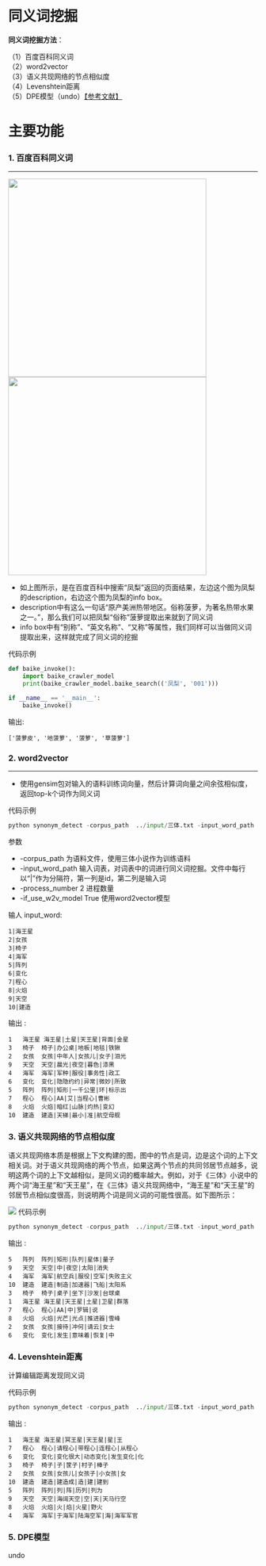 同义词挖掘
========



**同义词挖掘方法**：</br>

（1）百度百科同义词 </br>
（2）word2vector </br>
（3）语义共现网络的节点相似度 </br>
（4）Levenshtein距离 </br>
（5）DPE模型（undo）[【参考文献】](https://arxiv.org/pdf/1706.08186.pdf) </br>

主要功能
========
###  1. 百度百科同义词
--------
<img src="https://github.com/tigerchen52/synonym_detection/blob/master/input/img/baike2.png"  width="400" /> <img src="https://github.com/tigerchen52/synonym_detection/blob/master/input/img/baike.png"  width="400" /> </br>

* 如上图所示，是在百度百科中搜索“凤梨”返回的页面结果，左边这个图为凤梨的description，右边这个图为凤梨的info box。
* description中有这么一句话“原产美洲热带地区。俗称菠萝，为著名热带水果之一。”，那么我们可以把凤梨“俗称”菠萝提取出来就到了同义词 </br>
* info box中有“别称”、“英文名称”、“又称”等属性，我们同样可以当做同义词提取出来，这样就完成了同义词的挖掘</br>

代码示例
```python
def baike_invoke():
    import baike_crawler_model
    print(baike_crawler_model.baike_search(('凤梨', '001')))

if __name__ == '__main__':
    baike_invoke()
```
输出:

    ['菠萝皮', '地菠萝', '菠萝', '草菠萝']

###  2. word2vector
--------
* 使用gensim包对输入的语料训练词向量，然后计算词向量之间余弦相似度，返回top-k个词作为同义词 </br>

代码示例
```python
python synonym_detect -corpus_path  ../input/三体.txt -input_word_path ../temp/input_word.txt -process_number 2 if_use_w2v_model True
```
参数
* -corpus_path 为语料文件，使用三体小说作为训练语料
* -input_word_path 输入词表，对词表中的词进行同义词挖掘。文件中每行以“|”作为分隔符，第一列是id，第二列是输入词
* -process_number 2 进程数量
* -if_use_w2v_model True 使用word2vector模型

输人 input_word:
```
1|海王星
2|女孩
3|椅子
4|海军
5|阵列
6|变化
7|程心
8|火焰
9|天空
10|建造
```
输出 :
```
1	海王星	海王星|土星|天王星|背面|金星
3	椅子	椅子|办公桌|地板|地毯|铁锹
2	女孩	女孩|中年人|女孩儿|女子|泪光
9	天空	天空|晨光|夜空|暮色|漆黑
4	海军	海军|军种|服役|事务性|政工
6	变化	变化|隐隐约约|异常|微妙|所致
5	阵列	阵列|矩形|一千公里|环|标示出
7	程心	程心|AA|艾|当程心|曹彬
8	火焰	火焰|暗红|山脉|灼热|变幻
10	建造	建造|天梯|最小|准|航空母舰
```

###  3. 语义共现网络的节点相似度
语义共现网络本质是根据上下文构建的图，图中的节点是词，边是这个词的上下文相关词。对于语义共现网络的两个节点，如果这两个节点的共同邻居节点越多，说明这两个词的上下文越相似，是同义词的概率越大。例如，对于《三体》小说中的两个词“海王星”和“天王星”，在《三体》语义共现网络中，“海王星”和“天王星”的邻居节点相似度很高，则说明两个词是同义词的可能性很高。如下图所示：

<img src="https://github.com/tigerchen52/synonym_detection/blob/master/input/img/%E8%AF%AD%E4%B9%89%E7%BD%91%E7%BB%9C.png"  />
代码示例

```python
python synonym_detect -corpus_path  ../input/三体.txt -input_word_path ../temp/input_word.txt -process_number 2 -if_use_sn_model True
```
输出 :
```
5	阵列	阵列|矩形|队列|星体|量子
9	天空	天空|中|夜空|太阳|消失
4	海军	海军|航空兵|服役|空军|失败主义
10	建造	建造|制造|加速器|飞船|太阳系
3	椅子	椅子|桌子|坐下|沙发|台球桌
1	海王星	海王星|天王星|土星|卫星|群落
7	程心	程心|AA|中|罗辑|说
8	火焰	火焰|光芒|光点|推进器|雪峰
2	女孩	女孩|接待|冲何|请云|女士
6	变化	变化|发生|意味着|恢复|中
```
###  4. Levenshtein距离
计算编辑距离发现同义词 </br>

代码示例

```python
python synonym_detect -corpus_path  ../input/三体.txt -input_word_path ../temp/input_word.txt -process_number 2 -if_use_leven_model True
```
输出 :
```
1	海王星	海王星|冥王星|天王星|星|王
7	程心	程心|请程心|带程心|连程心|从程心
6	变化	变化|变化很大|动态变化|发生变化|化
3	椅子	椅子|子|筐子|村子|棒子
2	女孩	女孩|女孩儿|女孩子|小女孩|女
10	建造	建造|建造成|造|建|建到
5	阵列	阵列|列|阵|历列|列为
9	天空	天空|海阔天空|空|天|天马行空
8	火焰	火焰|火|焰|火星|野火
4	海军	海军|于海军|陆海空军|海|海军军官
```
###  5. DPE模型
undo



